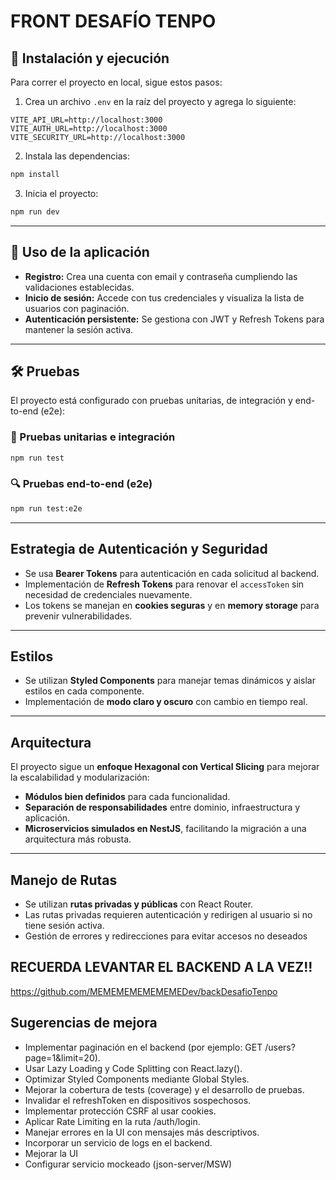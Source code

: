 # FRONT DESAFÍO TENPO

## 🚀 Instalación y ejecución

Para correr el proyecto en local, sigue estos pasos:

1. Crea un archivo `.env` en la raíz del proyecto y agrega lo siguiente:

```env
VITE_API_URL=http://localhost:3000
VITE_AUTH_URL=http://localhost:3000
VITE_SECURITY_URL=http://localhost:3000
```

2. Instala las dependencias:

```sh
npm install
```

3. Inicia el proyecto:

```sh
npm run dev
```

---

## 🔹 Uso de la aplicación

- **Registro:** Crea una cuenta con email y contraseña cumpliendo las validaciones establecidas.
- **Inicio de sesión:** Accede con tus credenciales y visualiza la lista de usuarios con paginación.
- **Autenticación persistente:** Se gestiona con JWT y Refresh Tokens para mantener la sesión activa.

---

## 🛠️ Pruebas

El proyecto está configurado con pruebas unitarias, de integración y end-to-end (e2e):

### 🧪 Pruebas unitarias e integración

```sh
npm run test
```

### 🔍 Pruebas end-to-end (e2e)

```sh
npm run test:e2e
```

---

## Estrategia de Autenticación y Seguridad

- Se usa **Bearer Tokens** para autenticación en cada solicitud al backend.
- Implementación de **Refresh Tokens** para renovar el `accessToken` sin necesidad de credenciales nuevamente.
- Los tokens se manejan en **cookies seguras** y en **memory storage** para prevenir vulnerabilidades.

---

## Estilos

- Se utilizan **Styled Components** para manejar temas dinámicos y aislar estilos en cada componente.
- Implementación de **modo claro y oscuro** con cambio en tiempo real.

---

## Arquitectura

El proyecto sigue un **enfoque Hexagonal con Vertical Slicing** para mejorar la escalabilidad y modularización:

- **Módulos bien definidos** para cada funcionalidad.
- **Separación de responsabilidades** entre dominio, infraestructura y aplicación.
- **Microservicios simulados en NestJS**, facilitando la migración a una arquitectura más robusta.

---

## Manejo de Rutas

- Se utilizan **rutas privadas y públicas** con React Router.
- Las rutas privadas requieren autenticación y redirigen al usuario si no tiene sesión activa.
- Gestión de errores y redirecciones para evitar accesos no deseados

## RECUERDA LEVANTAR EL BACKEND A LA VEZ!!

https://github.com/MEMEMEMEMEMEMEDev/backDesafioTenpo

## Sugerencias de mejora

- Implementar paginación en el backend (por ejemplo: GET /users?page=1&limit=20).
- Usar Lazy Loading y Code Splitting con React.lazy().
- Optimizar Styled Components mediante Global Styles.
- Mejorar la cobertura de tests (coverage) y el desarrollo de pruebas.
- Invalidar el refreshToken en dispositivos sospechosos.
- Implementar protección CSRF al usar cookies.
- Aplicar Rate Limiting en la ruta /auth/login.
- Manejar errores en la UI con mensajes más descriptivos.
- Incorporar un servicio de logs en el backend.
- Mejorar la UI
- Configurar servicio mockeado (json-server/MSW)
